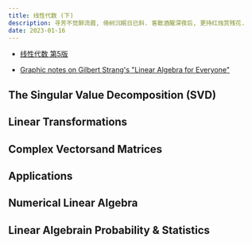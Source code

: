 ```yaml
---
title: 线性代数 (下)
description: 寻芳不觉醉流霞, 倚树沉眠日已斜. 客散酒醒深夜后, 更持红烛赏残花.
date: 2023-01-16
---
```


- [线性代数 第5版](https://book.douban.com/subject/34820335/)

- [Graphic notes on Gilbert Strang's "Linear Algebra for Everyone"](https://github.com/kenjihiranabe/The-Art-of-Linear-Algebra)

## The Singular Value Decomposition (SVD)

## Linear Transformations

## Complex Vectorsand Matrices

## Applications

## Numerical Linear Algebra

## Linear Algebrain Probability & Statistics
